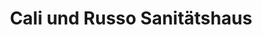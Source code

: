 ---
title: "Cali und Russo Sanitätshaus"
url: /leonberg/cali-und-russo-sanitaetshaus/
shop: Sanitätshaus
---